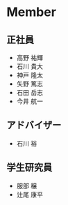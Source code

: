 # Member

## 正社員

- 高野 祐輝
- 石川 貴大
- 神戸 隆太
- 矢野 篤志
- 石田 岳志
- 今井 航一

## アドバイザー

- 石川 裕

## 学生研究員

- 服部 穣
- 辻尾 康平

